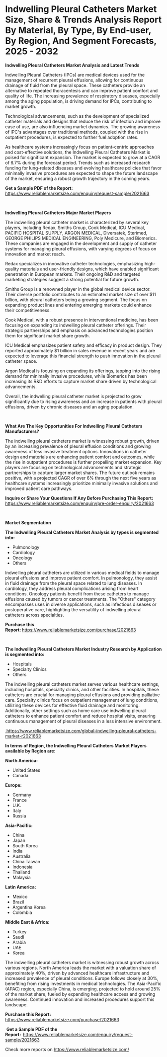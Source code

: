 <p><h1>Indwelling Pleural Catheters Market Size, Share & Trends Analysis Report By Material, By Type, By End-user, By Region, And Segment Forecasts, 2025 - 2032</h1></p><p><strong>Indwelling Pleural Catheters Market Analysis and Latest Trends</strong></p>
<p><p>Indwelling Pleural Catheters (IPCs) are medical devices used for the management of recurrent pleural effusions, allowing for continuous drainage of fluid from the pleural space. These catheters provide an alternative to repeated thoracentesis and can improve patient comfort and quality of life. The increasing prevalence of respiratory diseases, especially among the aging population, is driving demand for IPCs, contributing to market growth. </p><p>Technological advancements, such as the development of specialized catheter materials and designs that reduce the risk of infection and improve ease of use, are also influencing market dynamics. The growing awareness of IPC's advantages over traditional methods, coupled with the rise in outpatient procedures, is expected to further fuel adoption rates.</p><p>As healthcare systems increasingly focus on patient-centric approaches and cost-effective solutions, the Indwelling Pleural Catheters Market is poised for significant expansion. The market is expected to grow at a CAGR of 6.7% during the forecast period. Trends such as increased research funding for lung-related diseases and evolving healthcare policies that favor minimally invasive procedures are expected to shape the future landscape of the market, ensuring a robust growth trajectory in the coming years.</p></p>
<p><strong>Get a Sample PDF of the Report:&nbsp;</strong> <a href="https://www.reliablemarketsize.com/enquiry/request-sample/2021663?utm_campaign=2628&utm_medium=2&utm_source=Github&utm_content=ia&utm_term=04032025&utm_id=indwelling-pleural-catheters">https://www.reliablemarketsize.com/enquiry/request-sample/2021663</a></p>
<p>&nbsp;</p>
<p><strong>Indwelling Pleural Catheters Major Market Players</strong></p>
<p><p>The indwelling pleural catheter market is characterized by several key players, including Redax, Smiths Group, Cook Medical, ICU Medical, PACIFIC HOSPITAL SUPPLY, ARGON MEDICAL, Diversatek, Sterimed, GEORGE PHILIPS MEDICAL ENGINEERING, Poly Medicure, and Biomerics. These companies are engaged in the development and supply of catheter systems for managing pleural effusions, with varying degrees of focus on innovation and market reach.</p><p>Redax specializes in innovative catheter technologies, emphasizing high-quality materials and user-friendly designs, which have enabled significant penetration in European markets. Their ongoing R&D and targeted marketing strategies suggest a strong potential for future growth.</p><p>Smiths Group is a renowned player in the global medical device sector. Their diverse portfolio contributes to an estimated market size of over $11 billion, with pleural catheters being a growing segment. The focus on expanding product lines and entering emerging markets could enhance their competitiveness.</p><p>Cook Medical, with a robust presence in interventional medicine, has been focusing on expanding its indwelling pleural catheter offerings. Their strategic partnerships and emphasis on advanced technologies position them for significant market share growth.</p><p>ICU Medical emphasizes patient safety and efficacy in product design. They reported approximately $1 billion in sales revenue in recent years and are expected to leverage this financial strength to push innovation in the pleural catheter space.</p><p>Argon Medical is focusing on expanding its offerings, tapping into the rising demand for minimally invasive procedures, while Biomerics has been increasing its R&D efforts to capture market share driven by technological advancements.</p><p>Overall, the indwelling pleural catheter market is projected to grow significantly due to rising awareness and an increase in patients with pleural effusions, driven by chronic diseases and an aging population.</p></p>
<p>&nbsp;</p>
<p><strong>What Are The Key Opportunities For Indwelling Pleural Catheters Manufacturers?</strong></p>
<p><p>The indwelling pleural catheters market is witnessing robust growth, driven by an increasing prevalence of pleural effusion conditions and growing awareness of less invasive treatment options. Innovations in catheter design and materials are enhancing patient comfort and outcomes, while the rise in outpatient procedures is further propelling market expansion. Key players are focusing on technological advancements and strategic partnerships to capture larger market shares. The future outlook remains positive, with a projected CAGR of over 6% through the next five years as healthcare systems increasingly prioritize minimally invasive solutions and improved patient care pathways.</p></p>
<p><strong>Inquire or Share Your Questions If Any Before Purchasing This Report:</strong> <a href="https://www.reliablemarketsize.com/enquiry/pre-order-enquiry/2021663?utm_campaign=2628&utm_medium=2&utm_source=Github&utm_content=ia&utm_term=04032025&utm_id=indwelling-pleural-catheters">https://www.reliablemarketsize.com/enquiry/pre-order-enquiry/2021663</a></p>
<p>&nbsp;</p>
<p><strong>Market Segmentation</strong></p>
<p><strong>The Indwelling Pleural Catheters Market Analysis by types is segmented into:</strong></p>
<p><ul><li>Pulmonology</li><li>Cardiology</li><li>Oncology</li><li>Others</li></ul></p>
<p><p>Indwelling pleural catheters are utilized in various medical fields to manage pleural effusions and improve patient comfort. In pulmonology, they assist in fluid drainage from the pleural space related to lung diseases. In cardiology, they address pleural complications arising from heart conditions. Oncology patients benefit from these catheters to manage effusions caused by tumors or cancer treatments. The "Others" category encompasses uses in diverse applications, such as infectious diseases or postoperative care, highlighting the versatility of indwelling pleural catheters across specialties.</p></p>
<p><strong>Purchase this Report:&nbsp;</strong><a href="https://www.reliablemarketsize.com/purchase/2021663?utm_campaign=2628&utm_medium=2&utm_source=Github&utm_content=ia&utm_term=04032025&utm_id=indwelling-pleural-catheters">https://www.reliablemarketsize.com/purchase/2021663</a></p>
<p>&nbsp;</p>
<p><strong>The Indwelling Pleural Catheters Market Industry Research by Application is segmented into:</strong></p>
<p><ul><li>Hospitals</li><li>Specialty Clinics</li><li>Others</li></ul></p>
<p><p>The indwelling pleural catheters market serves various healthcare settings, including hospitals, specialty clinics, and other facilities. In hospitals, these catheters are crucial for managing pleural effusions and providing palliative care. Specialty clinics focus on outpatient management of lung conditions, utilizing these devices for effective fluid drainage and monitoring. Additionally, other settings such as home care use indwelling pleural catheters to enhance patient comfort and reduce hospital visits, ensuring continuous management of pleural diseases in a less intensive environment.</p></p>
<p><a href="https://www.reliablemarketsize.com/global-indwelling-pleural-catheters-market-r2021663?utm_campaign=2628&utm_medium=2&utm_source=Github&utm_content=ia&utm_term=04032025&utm_id=indwelling-pleural-catheters">&nbsp;https://www.reliablemarketsize.com/global-indwelling-pleural-catheters-market-r2021663</a></p>
<p><strong>In terms of Region, the Indwelling Pleural Catheters Market Players available by Region are:</strong></p>
<p>
    <p> <strong> North America: </strong>
        <ul>
            <li>United States</li>
            <li>Canada</li>
        </ul>
        </p> 
    <p> <strong> Europe: </strong>
        <ul>
            <li>Germany</li>
            <li>France</li>
            <li>U.K.</li>
            <li>Italy</li>
            <li>Russia</li>
        </ul>
        </p> 
    <p> <strong> Asia-Pacific: </strong>
        <ul>
            <li>China</li>
            <li>Japan</li>
            <li>South Korea</li>
            <li>India</li>
            <li>Australia</li>
            <li>China Taiwan</li>
            <li>Indonesia</li>
            <li>Thailand</li>
            <li>Malaysia</li>
        </ul>
        </p> 
    <p> <strong> Latin America: </strong>
        <ul>
            <li>Mexico</li>
            <li>Brazil</li>
            <li>Argentina Korea</li>
            <li>Colombia</li>
        </ul>
        </p> 
    <p> <strong> Middle East & Africa: </strong>
        <ul>
            <li>Turkey</li>
            <li>Saudi</li>
            <li>Arabia</li>
            <li>UAE</li>
            <li>Korea</li>
        </ul>
    </p>
    </p>
<p><p>The indwelling pleural catheters market is witnessing robust growth across various regions. North America leads the market with a valuation share of approximately 40%, driven by advanced healthcare infrastructure and increased prevalence of pleural conditions. Europe follows closely at 30%, benefiting from rising investments in medical technologies. The Asia-Pacific (APAC) region, especially China, is emerging, projected to hold around 25% of the market share, fueled by expanding healthcare access and growing awareness. Continued innovation and increased procedures support this landscape.</p></p>
<p><strong>Purchase this Report: </strong><a href="https://www.reliablemarketsize.com/purchase/2021663?utm_campaign=2628&utm_medium=2&utm_source=Github&utm_content=ia&utm_term=04032025&utm_id=indwelling-pleural-catheters">https://www.reliablemarketsize.com/purchase/2021663</a></p>
<p>&nbsp;<strong>Get a Sample PDF of the Report:&nbsp;&nbsp;</strong><a href="https://www.reliablemarketsize.com/enquiry/request-sample/2021663?utm_campaign=2628&utm_medium=2&utm_source=Github&utm_content=ia&utm_term=04032025&utm_id=indwelling-pleural-catheters">https://www.reliablemarketsize.com/enquiry/request-sample/2021663</a></p>
<p><strong></strong></p>
<p>Check more reports on <a href="https://www.reliablemarketsize.com/?utm_campaign=2628&utm_medium=2&utm_source=Github&utm_content=ia&utm_term=04032025&utm_id=indwelling-pleural-catheters">https://www.reliablemarketsize.com/</a></p>